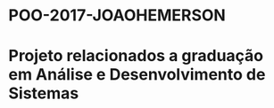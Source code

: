 # POO-2017-JOAOHEMERSON
# Projeto relacionados a graduação em Análise e Desenvolvimento de Sistemas

